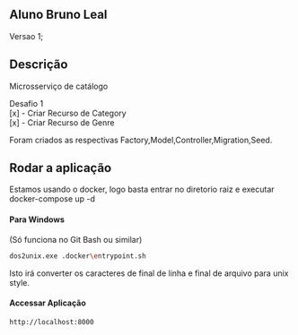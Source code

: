 ## Aluno Bruno Leal
Versao 1;

## Descrição
Microsserviço de catálogo

Desafio 1  
[x] - Criar Recurso de Category  
[x] - Criar Recurso de Genre

Foram criados as respectivas Factory,Model,Controller,Migration,Seed.

## Rodar a aplicação

Estamos usando o docker, logo basta entrar no diretorio raiz e executar  
docker-compose up -d

#### Para Windows
(Só funciona no Git Bash ou similar)
```bash
dos2unix.exe .docker\entrypoint.sh
```
Isto irá converter os caracteres de final de linha e final de arquivo para unix style.

#### Accessar Aplicação
```
http://localhost:8000
```
